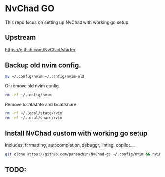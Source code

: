 # NvChad GO
This repo focus on setting up NvChad with working go setup.

## Upstream
https://github.com/NvChad/starter

## Backup old nvim config.
```bash
mv ~/.config/nvim ~/.config/nvim-old
```

Or remove old nvim config.
```bash
rm -rf ~/.config/nvim
```

Remove local/state and local/share
```bash
rm -rf ~/.local/state/nvim
rm -rf ~/.local/share/nvim
```

## Install NvChad custom with working go setup
Includes: formatting, autocompletion, debuggr, linting, copilot....
```bash
git clone https://github.com/pansachin/NvChad-go ~/.config/nvim && nvim
```

## TODO:
